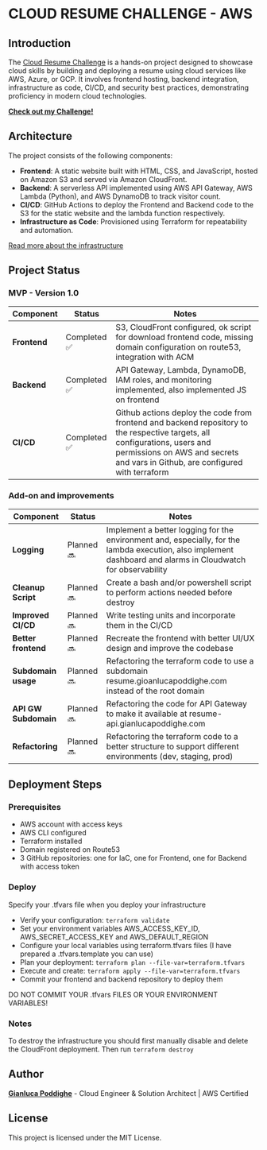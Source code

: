 # CLOUD RESUME CHALLENGE - AWS

## Introduction

The [Cloud Resume Challenge](https://cloudresumechallenge.dev/) is a hands-on project designed to showcase cloud skills by building and deploying a resume using cloud services like AWS, Azure, or GCP. It involves frontend hosting, backend integration, infrastructure as code, CI/CD, and security best practices, demonstrating proficiency in modern cloud technologies.

[**Check out my Challenge!**](https://www.gianlucapoddighe.com/)

## Architecture

The project consists of the following components:

- **Frontend**: A static website built with HTML, CSS, and JavaScript, hosted on Amazon S3 and served via Amazon CloudFront.
- **Backend**: A serverless API implemented using AWS API Gateway, AWS Lambda (Python), and AWS DynamoDB to track visitor count.
- **CI/CD**: GitHub Actions to deploy the Frontend and Backend code to the S3 for the static website and the lambda function respectively.
- **Infrastructure as Code**: Provisioned using Terraform for repeatability and automation.

[Read more about the infrastructure](./docs/architecture.md)

## Project Status

### MVP - Version 1.0
| Component   | Status          | Notes |
|------------|----------------|-------|
| **Frontend** | Completed ✅ | S3, CloudFront configured, ok script for download frontend code, missing domain configuration on route53, integration with ACM |
| **Backend**  | Completed ✅ | API Gateway, Lambda, DynamoDB, IAM roles, and monitoring implemented, also implemented JS on frontend |
| **CI/CD**    | Completed ✅ | Github actions deploy the code from frontend and backend repository to the respective targets, all configurations, users and permissions on AWS and secrets and vars in Github, are configured with terraform |

### Add-on and improvements
| Component   | Status          | Notes |
|------------|----------------|-------|
| **Logging**           | Planned 🔜      | Implement a better logging for the environment and, especially, for the lambda execution, also implement dashboard and alarms in Cloudwatch for observability |
| **Cleanup Script**    | Planned 🔜      | Create a bash and/or powershell script to perform actions needed before destroy |
| **Improved CI/CD**    | Planned 🔜      | Write testing units and incorporate them in the CI/CD |
| **Better frontend**   | Planned 🔜      | Recreate the frontend with better UI/UX design and improve the codebase |
| **Subdomain usage**   | Planned 🔜      | Refactoring the terraform code to use a subdomain resume.gioanlucapoddighe.com instead of the root domain |
| **API GW Subdomain**  | Planned 🔜      | Refactoring the code for API Gateway to make it available at resume-api.gianlucapoddighe.com |
| **Refactoring**       | Planned 🔜      | Refactoring the terraform code to a better structure to support different environments (dev, staging, prod) |

## Deployment Steps

### Prerequisites

- AWS account with access keys
- AWS CLI configured
- Terraform installed
- Domain registered on Route53
- 3 GitHub repositories: one for IaC, one for Frontend, one for Backend with access token

### Deploy

Specify your .tfvars file when you deploy your infrastructure
- Verify your configuration: `terraform validate`
- Set your environment variables AWS_ACCESS_KEY_ID, AWS_SECRET_ACCESS_KEY and AWS_DEFAULT_REGION
- Configure your local variables using terraform.tfvars files (I have prepared a .tfvars.template you can use)
- Plan your deployment: `terraform plan --file-var=terraform.tfvars`
- Execute and create: `terraform apply --file-var=terraform.tfvars`
- Commit your frontend and backend repository to deploy them

DO NOT COMMIT YOUR .tfvars FILES OR YOUR ENVIRONMENT VARIABLES! 

### Notes

To destroy the infrastructure you should first manually disable and delete the CloudFront deployment.
Then run `terraform destroy`

## Author

[**Gianluca Poddighe**](https://www.linkedin.com/in/gianluca-poddighe/) - Cloud Engineer & Solution Architect | AWS Certified

## License

This project is licensed under the MIT License.
